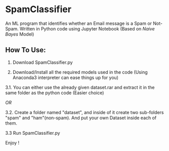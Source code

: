 # SpamClassifier
An ML program that identifies whether an Email message is a Spam or Not-Spam.
Written in Python code using Jupyter Notebook
(Based on *Naive Bayes* Model)

## How To Use:
1. Download SpamClassifier.py

2. Download/Install all the required models used in the code (Using Anaconda3 interpreter can ease things up for you)


3.1. You can either use the already given dataset.rar and extract it in the same folder as the python code (Easier choice)

*OR* 

3.2. Create a folder named "dataset", and inside of it create two sub-folders "spam" and "ham"(non-spam). And put your own Dataset inside each of them.

3.3 Run SpamClassifier.py


Enjoy !
